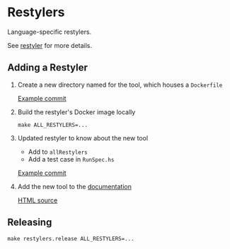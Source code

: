 # Restylers

Language-specific restylers.

See [restyler](https://github.com/restyled-io/restyler) for more details.

## Adding a Restyler

1. Create a new directory named for the tool, which houses a `Dockerfile`

   [Example commit](https://github.com/restyled-io/restylers/commit/06e93f4ec4ccf611158943b4999ab4ff53312d58)

1. Build the restyler's Docker image locally

   ```console
   make ALL_RESTYLERS=...
   ```

1. Updated restyler to know about the new tool

   - Add to `allRestylers`
   - Add a test case in `RunSpec.hs`

   [Example commit](https://github.com/restyled-io/restyler/commit/c539db204e9169029fc9e4134fa61ee9b41ddeb9)

1. Add the new tool to the [documentation](https://restyled.io/docs#restylers)

   [HTML source](https://github.com/restyled-io/restyled.io/blob/master/templates/docs.hamlet)

## Releasing

```console
make restylers.release ALL_RESTYLERS=...
```
